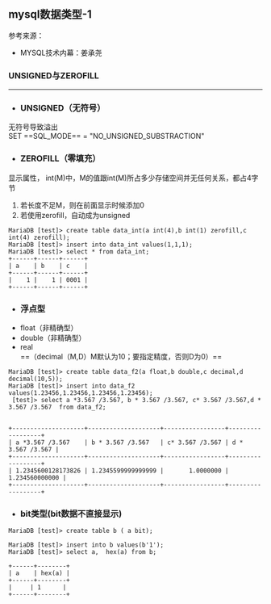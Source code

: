 ## mysql数据类型-1
参考来源：
- MYSQL技术内幕：姜承尧
### UNSIGNED与ZEROFILL
---
- ### UNSIGNED（无符号）
无符号导致溢出<br>
SET ==SQL_MODE== = "NO_UNSIGNED_SUBSTRACTION"
- ### ZEROFILL（零填充）
显示属性， int(M)中，M的值跟int(M)所占多少存储空间并无任何关系，都占4字节
1. 若长度不足M，则在前面显示时候添加0
1. 若使用zerofill，自动成为unsigned
```
MariaDB [test]> create table data_int(a int(4),b int(1) zerofill,c  int(4) zerofill);
MariaDB [test]> insert into data_int values(1,1,1);
MariaDB [test]> select * from data_int;
+------+------+------+
| a    | b    | c    |
+------+------+------+
|    1 |    1 | 0001 |
+------+------+------+

```
- ### 浮点型
- float（非精确型）
- double（非精确型）
- real<br>
==（decimal（M,D）M默认为10；要指定精度，否则D为0）==
```
MariaDB [test]> create table data_f2(a float,b double,c decimal,d decimal(10,5));
MariaDB [test]> insert into data_f2 values(1.23456,1.23456,1.23456,1.23456);
 [test]> select a *3.567 /3.567, b * 3.567 /3.567, c* 3.567 /3.567,d * 3.567 /3.567  from data_f2;


+--------------------+--------------------+-----------------+------------------+
| a *3.567 /3.567    | b * 3.567 /3.567   | c* 3.567 /3.567 | d * 3.567 /3.567 |
+--------------------+--------------------+-----------------+------------------+
| 1.2345600128173826 | 1.2345599999999999 |       1.0000000 |   1.234560000000 |
+--------------------+--------------------+-----------------+------------------+

```
- ### bit类型(bit数据不直接显示)

```
MariaDB [test]> create table b ( a bit);

MariaDB [test]> insert into b values(b'1');
MariaDB [test]> select a,  hex(a) from b;

+------+--------+
| a    | hex(a) |
+------+--------+
|     | 1      |
+------+--------+


```

